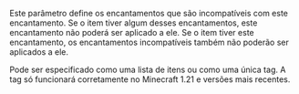 Este parâmetro define os encantamentos que são incompatíveis com este encantamento.
Se o item tiver algum desses encantamentos, este encantamento não poderá ser aplicado a ele.
Se o item tiver este encantamento, os encantamentos incompatíveis também não poderão ser aplicados a ele.

Pode ser especificado como uma lista de itens ou como uma única tag. A tag só funcionará corretamente
no Minecraft 1.21 e versões mais recentes.